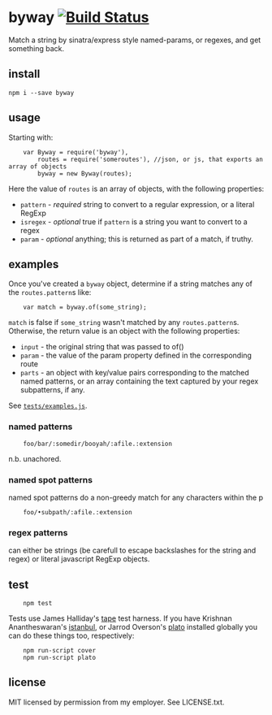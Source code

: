 byway [![Build Status](https://travis-ci.org/isao/byway.png)](https://travis-ci.org/isao/byway)
=====
Match a string by sinatra/express style named-params, or regexes, and get something back.

install
-------
    npm i --save byway

usage
-----
Starting with:

        var Byway = require('byway'),
            routes = require('someroutes'), //json, or js, that exports an array of objects
            byway = new Byway(routes);

Here the value of `routes` is an array of objects, with the following properties:

* `pattern` - *required* string to convert to a regular expression, or a literal RegExp
* `isregex` - *optional* true if `pattern` is a string you want to convert to a regex
* `param` - *optional* anything; this is returned as part of a match, if truthy.

examples
--------
Once you've created a `byway` object, determine if a string matches any of the `routes.pattern`s like:

        var match = byway.of(some_string);

`match` is false if `some_string` wasn't matched by any `routes.pattern`s. Otherwise, the return value is an object with the following properties:

* `input` - the original string that was passed to of()
* `param` - the value of the param property defined in the corresponding route
* `parts` - an object with key/value pairs corresponding to the matched named patterns, or an array containing the text captured by your regex subpatterns, if any.

See [`tests/examples.js`](tests/examples.js).

### named patterns

        foo/bar/:somedir/booyah/:afile.:extension

n.b. unachored.

### named spot patterns

named spot patterns do a non-greedy match for any characters within the p

        foo/•subpath/:afile.:extension

### regex patterns

can either be strings (be carefull to escape backslashes for the string and regex) or literal javascript RegExp objects.


test
----
        npm test

Tests use James Halliday's [tape](https://github.com/substack/tape/) test harness. If you have Krishnan Anantheswaran's [istanbul](https://github.com/gotwarlost/istanbul/), or Jarrod Overson's [plato](https://github.com/jsoverson/plato) installed globally you can do these things too, respectively:

        npm run-script cover
        npm run-script plato

license
-------
MIT licensed by permission from my employer. See LICENSE.txt.

